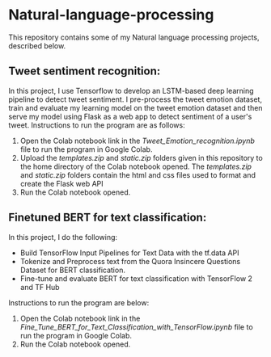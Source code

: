 # Natural-language-processing

This repository contains some of my Natural language processing projects, described below.

## Tweet sentiment recognition:

In this project, I use Tensorflow to develop an LSTM-based deep learning pipeline to detect tweet sentiment. I pre-process the tweet emotion dataset, train and evaluate my learning model on the tweet emotion dataset and then serve my model using Flask as a web app to detect sentiment of a user's tweet. Instructions to run the program are as follows:

1. Open the Colab notebook link in the *Tweet_Emotion_recognition.ipynb* file to run the program in Google Colab.
2. Upload the *templates.zip* and *static.zip* folders given in this repository to the home directory of the Colab notebook opened. The *templates.zip* and *static.zip* folders contain the html and css files used to format and create the Flask web API 
3. Run the Colab notebook opened.

## Finetuned BERT for text classification:

In this project, I do the following:
- Build TensorFlow Input Pipelines for Text Data with the tf.data API
- Tokenize and Preprocess text from the Quora Insincere Questions Dataset for BERT classification.
- Fine-tune and evaluate BERT for text classification with TensorFlow 2 and TF Hub

Instructions to run the program are below:
1. Open the Colab notebook link in the *Fine_Tune_BERT_for_Text_Classification_with_TensorFlow.ipynb* file to run the program in Google Colab.
2. Run the Colab notebook opened.
